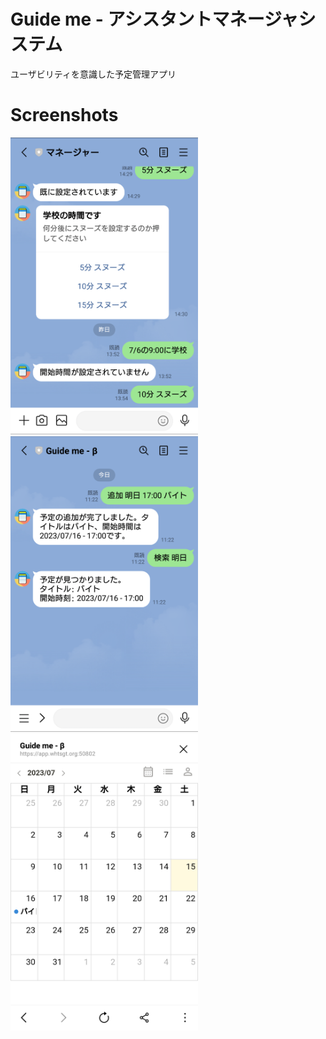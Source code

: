 # Guide me - アシスタントマネージャシステム

ユーザビリティを意識した予定管理アプリ

# Screenshots

<img src="https://github.com/whtsht/manager/blob/dev/web/public/screenshot-home.png" alt="drawing" style="width:300px;"/>
<img src="https://github.com/whtsht/manager/blob/dev/web/public/screenshot-line.png" alt="drawing" style="width:300px;"/>
<img src="https://github.com/whtsht/manager/blob/dev/web/public/screenshot-web.png" alt="drawing" style="width:300px;"/>

